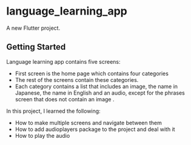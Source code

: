 # language_learning_app

A new Flutter project.

## Getting Started

Language learning app contains five screens:
- First screen is the home page which contains four categories
- The rest of the screens contain these categories.
- Each category contains a list that includes an image, the name in Japanese, the name in English and an audio, except for the phrases screen that does not contain an image .

In this project, I learned the following:
- How to make multiple screens and navigate between them
- How to add audioplayers package to the project and deal with it
- How to play the audio